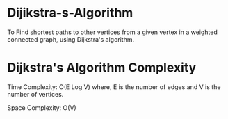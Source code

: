 # Dijikstra-s-Algorithm
 To Find shortest paths to other vertices from a given vertex in a weighted 
connected graph, using Dijkstra's algorithm.

# Dijkstra's Algorithm Complexity
Time Complexity: O(E Log V)
where, E is the number of edges and V is the number of vertices.

Space Complexity: O(V)
